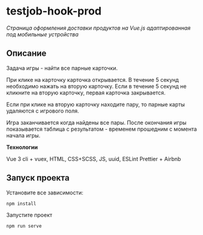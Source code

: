 # testjob-hook-prod

_Страница оформления доставки продуктов на Vue.js адаптированная под мобильные устройства_

## Описание

Задача игры - найти все парные карточки.

При клике на карточку карточка открывается. В течение 5 секунд необходимо нажать на вторую
карточку. Если в течение 5 секунд не кликните на вторую карточку, первая карточка
закрывается.

Если при клике на вторую карточку находите пару, то парные карты удаляются с игрового поля.

Игра заканчивается когда найдены все пары. После окончания игры показывается таблица с
результатом - временем прошедним с момента начала игры.

**Технологии**

Vue 3 cli + vuex, HTML, CSS+SCSS, JS, uuid, ESLint Prettier + Airbnb

## Запуск проекта

Установите все зависимости:

```
npm install
```

Запустите проект

```
npm run serve
```
